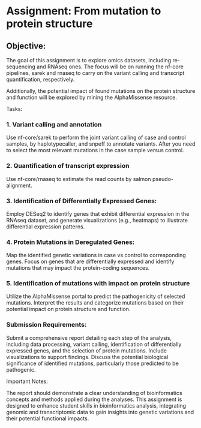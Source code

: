 # Assignment: From mutation to protein structure

## Objective:


The goal of this assignment is to explore omics datasets, including re-sequencing and RNAseq ones. The focus will be on running the nf-core pipelines, sarek and rnaseq to carry on the variant calling and transcript quantification, respectively.

Additionally, the potential impact of found mutations on the protein structure and function will be explored by mining the AlphaMissense resource.


Tasks:

### 1. Variant calling and annotation

Use nf-core/sarek to perform the joint variant calling of case and control samples, by haplotypecaller, and snpeff to annotate variants. 
After you need to select the most relevant mutations in the case sample versus control.

### 2. Quantification of transcript expression
Use nf-core/rnaseq to estimate the read counts by salmon pseudo-alignment.

### 3. Identification of Differentially Expressed Genes:

Employ DESeq2 to identify genes that exhibit differential expression in the RNAseq dataset, and generate visualizations (e.g., heatmaps) to illustrate differential expression patterns.

### 4. Protein Mutations in Deregulated Genes:

Map the identified genetic variations in case vs control to corresponding genes.
Focus on genes that are differentially expressed and identify mutations that may impact the protein-coding sequences.

### 5. Identification of mutations with impact on protein structure

Utilize the AlphaMissense portal to predict the pathogenicity of selected mutations.
Interpret the results and categorize mutations based on their potential impact on protein structure and function.

### Submission Requirements:

Submit a comprehensive report detailing each step of the analysis, including data processing, variant calling, identification of differentially expressed genes, and the selection of protein mutations.
Include visualizations to support findings.
Discuss the potential biological significance of identified mutations, particularly those predicted to be pathogenic.

Important Notes:

The report should demonstrate a clear understanding of bioinformatics concepts and methods applied during the analyses.
This assignment is designed to enhance student skills in bioinformatics analysis, integrating genomic and transcriptomic data to gain insights into genetic variations and their potential functional impacts. 



